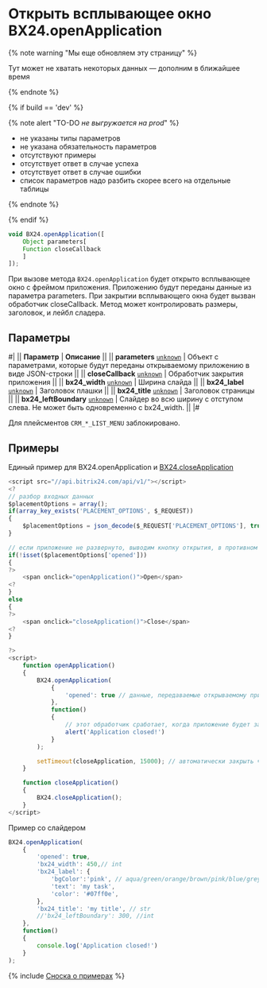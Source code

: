 # Открыть всплывающее окно BX24.openApplication

{% note warning "Мы еще обновляем эту страницу" %}

Тут может не хватать некоторых данных — дополним в ближайшее время

{% endnote %}

{% if build == 'dev' %}

{% note alert "TO-DO _не выгружается на prod_" %}

- не указаны типы параметров
- не указана обязательность параметров
- отсутствуют примеры
- отсутствует ответ в случае успеха
- отсутствует ответ в случае ошибки
- список параметров надо разбить скорее всего на отдельные таблицы

{% endnote %}

{% endif %}

```js
void BX24.openApplication([
    Object parameters[
    Function closeCallback
    ]
]);
```

При вызове метода `BX24.openApplication` будет открыто всплывающее окно с фреймом приложения. Приложению будут переданы данные из параметра parameters. При закрытии всплывающего окна будет вызван обработчик closeCallback. Метод может контролировать размеры, заголовок, и лейбл сладера.

## Параметры

#|
|| **Параметр** | **Описание** ||
|| **parameters**
[`unknown`](../../../api-reference/data-types.md) | Объект с параметрами, которые будут переданы открываемому приложению в виде JSON-строки ||
|| **closeCallback**
[`unknown`](../../../api-reference/data-types.md) | Обработчик закрытия приложения ||
|| **bx24_width**
[`unknown`](../../../api-reference/data-types.md) | Ширина слайда ||
|| **bx24_label**
[`unknown`](../../../api-reference/data-types.md) | Заголовок плашки ||
|| **bx24_title**
[`unknown`](../../../api-reference/data-types.md) | Заголовок страницы ||
|| **bx24_leftBoundary**
[`unknown`](../../../api-reference/data-types.md) | Слайдер во всю ширину с отступом слева. Не может быть одновременно с bx24_width. ||
|#

Для плейсментов `CRM_*_LIST_MENU` заблокировано.

## Примеры

Единый пример для BX24.openApplication и [BX24.closeApplication](./bx24-close-application.md)

```js
<script src="//api.bitrix24.com/api/v1/"></script>
<?
// разбор входных данных
$placementOptions = array();
if(array_key_exists('PLACEMENT_OPTIONS', $_REQUEST))
{
    $placementOptions = json_decode($_REQUEST['PLACEMENT_OPTIONS'], true);
}

// если приложение не развернуто, выводим кнопку открытия, в противном случае закрытия
if(!isset($placementOptions['opened']))
{
?>
    <span onclick="openApplication()">Open</span>
<?
}
else
{
?>
    <span onclick="closeApplication()">Close</span>
<?
}

?>
<script>
    function openApplication()
    {
        BX24.openApplication(
            {
                'opened': true // данные, передаваемые открываемому приложению
            },
            function()
            {
                // этот обработчик сработает, когда приложение будет закрыто
                alert('Application closed!')
            }
        );

        setTimeout(closeApplication, 15000); // автоматически закрыть через 15 секунд
    }

    function closeApplication()
    {
        BX24.closeApplication();
    }
</script>
```

Пример со слайдером

```js
BX24.openApplication(
    {
        'opened': true,
        'bx24_width': 450,// int
        'bx24_label': {
            'bgColor':'pink', // aqua/green/orange/brown/pink/blue/grey/violet
            'text': 'my task',
            'color': '#07ff0e',
        },
        'bx24_title': 'my title', // str
        //'bx24_leftBoundary': 300, //int
    },
    function()
    {
        console.log('Application closed!')
    }
);
```

{% include [Сноска о примерах](../../../_includes/examples.md) %}